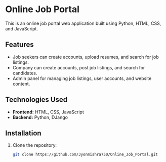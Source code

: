 # Online Job Portal

This is an online job portal web application built using Python, HTML, CSS, and JavaScript.

## Features

- Job seekers can create accounts, upload resumes, and search for job listings.
- Company can create accounts, post job listings, and search for candidates.
- Admin panel for managing job listings, user accounts, and website content.

## Technologies Used

- **Frontend:** HTML, CSS, JavaScript
- **Backend:** Python, DJango

## Installation

1. Clone the repository:

   ```bash
   git clone https://github.com/Jyonmishra750/Online_Job_Portal.git
